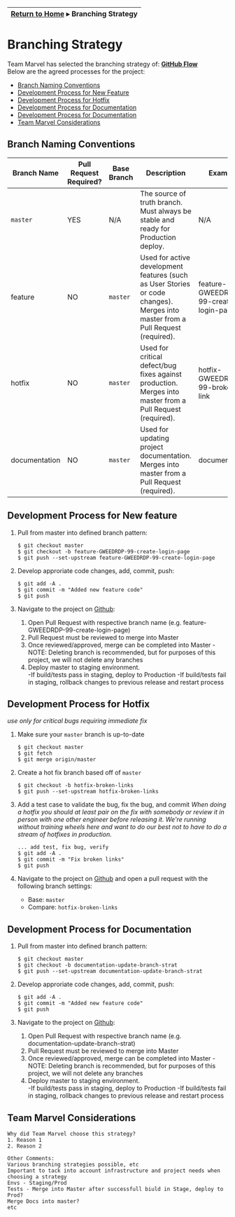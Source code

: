 | [Return to Home](README.md) ▸ **Branching Strategy** |
| ---------------------------------------------------- |

# Branching Strategy

Team Marvel has selected the branching strategy of:  [**GitHub Flow**](https://guides.github.com/introduction/flow/)  
Below are the agreed processes for the project:
- [Branch Naming Conventions](#branch-naming-conventions)
- [Development Process for New Feature](#development-process-for-new-feature)
- [Development Process for Hotfix](#development-process-for-hotfix)
- [Development Process for Documentation](#development-process-for-hotfix)
- [Development Process for Documentation](#development-process-for-hotfix)
- [Team Marvel Considerations](#team-marvel-considerations)

## Branch Naming Conventions

| Branch Name | Pull Request Required? | Base Branch | Description | Example |      
| ------------|------------------------|-------------|-------------|---------|
| `master`    | YES                    | N/A         | The source of truth branch.  Must always be stable and ready for Production deploy. | N/A
| feature | NO                         | `master`    | Used for active development features (such as User Stories or code changes).  Merges into master from a Pull Request (required). | feature-GWEEDRDP-99-create-login-page
| hotfix | NO                      | `master`    | Used for critical defect/bug fixes against production. Merges into master from a Pull Request (required). | hotfix-GWEEDRDP-99-broken-link
| documentation | NO                      | `master`    | Used for updating project documentation. Merges into master from a Pull Request (required). | documentation

## Development Process for New feature

1. Pull from master into defined branch pattern:
   ```
   $ git checkout master
   $ git checkout -b feature-GWEEDRDP-99-create-login-page
   $ git push --set-upstream feature-GWEEDRDP-99-create-login-page
   ```

2. Develop approriate code changes, add, commit, push:
   ```
   $ git add -A .
   $ git commit -m "Added new feature code"
   $ git push
   ```

3. Navigate to the project on [Github](www.github.com):
   1. Open Pull Request with respective branch name (e.g. feature-GWEEDRDP-99-create-login-page)
   2. Pull Request must be reviewed to merge into Master
   3. Once reviewed/approved, merge can be completed into Master
      -NOTE:  Deleting branch is recommended, but for purposes of this project, we will not delete any branches
   4. Deploy master to staging environment.  
      -If build/tests pass in staging, deploy to Production
      -If build/tests fail in staging, rollback changes to previous release and restart process

## Development Process for Hotfix
*use only for critical bugs requiring immediate fix*

1. Make sure your `master` branch is up-to-date

   ```
   $ git checkout master
   $ git fetch
   $ git merge origin/master
   ```

2. Create a hot fix branch based off of `master`

   ```
   $ git checkout -b hotfix-broken-links
   $ git push --set-upstream hotfix-broken-links
   ```

3. Add a test case to validate the bug, fix the bug, and commit
   *When doing a hotfix you should at _least_ pair on the fix with somebody or
   review it in person with one other engineer before releasing it. We're
   running without training wheels here and want to do our best not to have to
   do a stream of hotfixes in production.*
   ```
   ... add test, fix bug, verify
   $ git add -A .
   $ git commit -m "Fix broken links"
   $ git push
   ```

4. Navigate to the project on [Github](www.github.com) and open a pull request
   with the following branch settings:
   * Base: `master`
   * Compare: `hotfix-broken-links`

## Development Process for Documentation

1. Pull from master into defined branch pattern:
   ```
   $ git checkout master
   $ git checkout -b documentation-update-branch-strat
   $ git push --set-upstream documentation-update-branch-strat
   ```

2. Develop approriate code changes, add, commit, push:
   ```
   $ git add -A .
   $ git commit -m "Added new feature code"
   $ git push
   ```

3. Navigate to the project on [Github](www.github.com):
   1. Open Pull Request with respective branch name (e.g. documentation-update-branch-strat)
   2. Pull Request must be reviewed to merge into Master
   3. Once reviewed/approved, merge can be completed into Master
      -NOTE:  Deleting branch is recommended, but for purposes of this project, we will not delete any branches
   4. Deploy master to staging environment.  
      -If build/tests pass in staging, deploy to Production
      -If build/tests fail in staging, rollback changes to previous release and restart process

## Team Marvel Considerations
```
Why did Team Marvel choose this strategy?   
1. Reason 1
2. Reason 2

Other Comments:   
Various branching strategies possible, etc
Important to tack into account infrastructure and project needs when choosing a strategy
Envs - Staging/Prod
Tests - Merge into Master after successfull biuld in Stage, deploy to Prod?
Merge Docs into master?
etc
```
